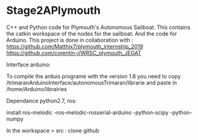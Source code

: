 # Stage2APlymouth

C++ and Python code for Plymouth's Autonomous Sailboat. This contains the catkin workspace of the nodes for the sailboat. And the code for Arduino.
This project is done in collaboration with :
https://github.com/Matthix7/plymouth_internship_2019
https://github.com/corentin-j/WRSC_plymouth_JEGAT

Interface arduino:

To compile the arduio programe with the version 1.8 you need to copy /trimaranArduinoInterface/autonomousTrimaran/librarie and paste in /home/Arduino/librairies


Dependance python2.7, ros:

install ros-melodic
	-ros-melodic-rosserial-arduino
	-python-scipy 
	-python-numpy

In the workspace > src : clone github




